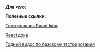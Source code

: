 ***Для чего:*** 


**Полезные ссылки:**

[Тестирование React habr](https://habr.com/ru/company/sberbank/blog/443316/)

[React дока](https://ru.reactjs.org/docs/testing.html)

[Годный видос по базовому тестрирования](https://www.youtube.com/watch?v=sjdMBJ72M4s&ab_channel=%D0%9C%D0%B8%D1%85%D0%B0%D0%B8%D0%BB%D0%9D%D0%B5%D0%BF%D0%BE%D0%BC%D0%BD%D1%8F%D1%89%D0%B8%D0%B9)

